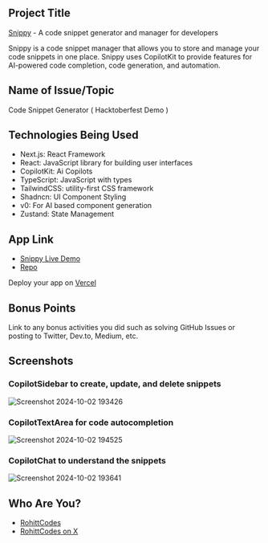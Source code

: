 ## Project Title

[Snippy](https://snippy-self.vercel.app) - A code snippet generator and manager for developers

Snippy is a code snippet manager that allows you to store and manage your code snippets in one place. Snippy uses CopilotKit to provide features for AI-powered code completion, code generation, and automation.

## Name of Issue/Topic

Code Snippet Generator ( Hacktoberfest Demo )

## Technologies Being Used

- Next.js: React Framework
- React: JavaScript library for building user interfaces
- CopilotKit: Ai Copilots
- TypeScript: JavaScript with types
- TailwindCSS: utility-first CSS framework
- Shadncn: UI Component Styling
- v0: For AI based component generation
- Zustand: State Management

## App Link

- [Snippy Live Demo](https://snippy-self.vercel.app)
- [Repo](https://github.com/RohittCodes/snippy)

Deploy your app on [Vercel](https://vercel.com/new)

## Bonus Points

Link to any bonus activities you did such as solving GitHub Issues or posting to Twitter, Dev.to, Medium, etc.

## Screenshots

### CopilotSidebar to create, update, and delete snippets
![Screenshot 2024-10-02 193426](https://github.com/user-attachments/assets/3b080c1e-d28e-40b4-8476-dacc4b8a84b8)

### CopilotTextArea for code autocompletion
![Screenshot 2024-10-02 194525](https://github.com/user-attachments/assets/2b4cff32-571a-4161-9c2a-4fe5bef57d3b)

### CopilotChat to understand the snippets
![Screenshot 2024-10-02 193641](https://github.com/user-attachments/assets/a0604efb-b514-47ca-8cf4-0ebe81c1711b)

## Who Are You?

- [RohittCodes](https://github.com/RohittCodes)
- [RohittCodes on X](https://x.com/RohittCodes)

